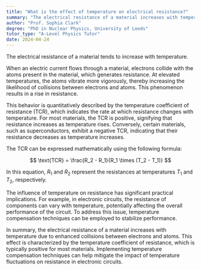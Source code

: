 ```yaml
---
title: "What is the effect of temperature on electrical resistance?"
summary: "The electrical resistance of a material increases with temperature."
author: "Prof. Sophia Clark"
degree: "PhD in Nuclear Physics, University of Leeds"
tutor_type: "A-Level Physics Tutor"
date: 2024-04-24
---
```


The electrical resistance of a material tends to increase with temperature.

When an electric current flows through a material, electrons collide with the atoms present in the material, which generates resistance. At elevated temperatures, the atoms vibrate more vigorously, thereby increasing the likelihood of collisions between electrons and atoms. This phenomenon results in a rise in resistance.

This behavior is quantitatively described by the temperature coefficient of resistance (TCR), which indicates the rate at which resistance changes with temperature. For most materials, the TCR is positive, signifying that resistance increases as temperature rises. Conversely, certain materials, such as superconductors, exhibit a negative TCR, indicating that their resistance decreases as temperature increases.

The TCR can be expressed mathematically using the following formula:

$$
\text{TCR} = \frac{R_2 - R_1}{R_1 \times (T_2 - T_1)}
$$

In this equation, $R_1$ and $R_2$ represent the resistances at temperatures $T_1$ and $T_2$, respectively.

The influence of temperature on resistance has significant practical implications. For example, in electronic circuits, the resistance of components can vary with temperature, potentially affecting the overall performance of the circuit. To address this issue, temperature compensation techniques can be employed to stabilize performance.

In summary, the electrical resistance of a material increases with temperature due to enhanced collisions between electrons and atoms. This effect is characterized by the temperature coefficient of resistance, which is typically positive for most materials. Implementing temperature compensation techniques can help mitigate the impact of temperature fluctuations on resistance in electronic circuits.
    